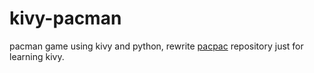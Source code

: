 kivy-pacman
===========

pacman game using kivy and python,
rewrite [pacpac](https://github.com/tylerneylon/pacpac) repository just for learning kivy.
